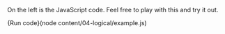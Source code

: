 On the left is the JavaScript code. Feel free to play with this and try it out.

{Run code}(node content/04-logical/example.js)
